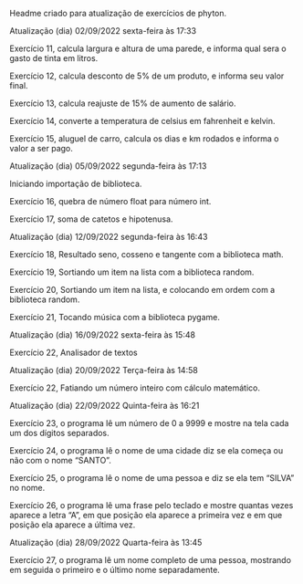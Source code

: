 Headme criado para atualização de exercícios de phyton.

Atualização (dia) 02/09/2022 sexta-feira às 17:33

Exercício 11, calcula largura e altura de uma parede, e informa qual sera o gasto de tinta em litros.

Exercício 12, calcula desconto de 5% de um produto, e informa seu valor final.

Exercício 13, calcula reajuste de 15% de aumento de salário.

Exercício 14, converte a temperatura de celsius em fahrenheit e kelvin.

Exercício 15, aluguel de carro, calcula os dias e km rodados e informa o valor a ser pago.

Atualização (dia) 05/09/2022 segunda-feira às 17:13

Iniciando importação de biblioteca.

Exercício 16, quebra de número float para número int.

Exercício 17, soma de catetos e hipotenusa.

Atualização (dia) 12/09/2022 segunda-feira às 16:43

Exercício 18, Resultado seno, cosseno e tangente com a biblioteca math.

Exercício 19, Sortiando um item na lista com a biblioteca random.

Exercício 20, Sortiando um item na lista, e colocando em ordem com a biblioteca random.

Exercício 21, Tocando música com a biblioteca pygame.

Atualização (dia) 16/09/2022 sexta-feira às 15:48

Exercício 22, Analisador de textos

Atualização (dia) 20/09/2022 Terça-feira às 14:58

Exercício 22, Fatiando um número inteiro com cálculo matemático.

Atualização (dia) 22/09/2022 Quinta-feira às 16:21

Exercício 23, o programa lê um número de 0 a 9999 e mostre na tela cada um dos dígitos separados.

Exercício 24, o programa lê o nome de uma cidade diz se ela começa ou não com o nome “SANTO”.

Exercício 25, o programa lê o nome de uma pessoa e diz se ela tem “SILVA” no nome.

Exercício 26, o programa lê uma frase pelo teclado e mostre quantas vezes aparece a letra “A”, em que posição ela aparece a primeira vez e em que posição ela aparece a última vez.

Atualização (dia) 28/09/2022 Quarta-feira às 13:45

Exercício 27, o programa lê um nome completo de uma pessoa, mostrando em seguida o primeiro e o último nome separadamente.
